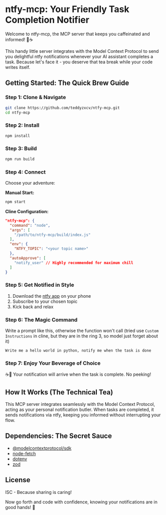 # ntfy-mcp: Your Friendly Task Completion Notifier

Welcome to ntfy-mcp, the MCP server that keeps you caffeinated and informed! 🚀☕️

This handy little server integrates with the Model Context Protocol to send you delightful ntfy notifications whenever your AI assistant completes a task. Because let's face it - you deserve that tea break while your code writes itself.

## Getting Started: The Quick Brew Guide

### Step 1: Clone & Navigate
```bash
git clone https://github.com/teddyzxcv/ntfy-mcp.git
cd ntfy-mcp
```

### Step 2: Install 
```bash
npm install
```

### Step 3: Build 
```bash
npm run build
```

### Step 4: Connect
Choose your adventure:

**Manual Start:**
```bash
npm start
```

**Cline Configuration:**
```json
"ntfy-mcp": {
  "command": "node",
  "args": [
    "/path/to/ntfy-mcp/build/index.js"
  ],
  "env": {
    "NTFY_TOPIC": "<your topic name>"
  },
  "autoApprove": [
    "notify_user" // Highly recommended for maximum chill
  ]
}
```

### Step 5: Get Notified in Style
1. Download the [ntfy app](https://ntfy.sh) on your phone
2. Subscribe to your chosen topic
3. Kick back and relax

### Step 6: The Magic Command
Write a prompt like this, otherwise the function won't call 
(tried use `Custom Instructions` in cline, but they are in the ring 3, so model just forget about it)
```
Write me a hello world in python, notify me when the task is done
```

### Step 7: Enjoy Your Beverage of Choice
☕️🍵 Your notification will arrive when the task is complete. No peeking!

## How It Works (The Technical Tea)

This MCP server integrates seamlessly with the Model Context Protocol, acting as your personal notification butler. When tasks are completed, it sends notifications via ntfy, keeping you informed without interrupting your flow.

## Dependencies: The Secret Sauce

- [@modelcontextprotocol/sdk](https://github.com/modelcontextprotocol/typescript-sdk)
- [node-fetch](https://github.com/node-fetch/node-fetch)
- [dotenv](https://github.com/motdotla/dotenv)
- [zod](https://github.com/colinhacks/zod)

## License

ISC - Because sharing is caring!

Now go forth and code with confidence, knowing your notifications are in good hands! 🎉
